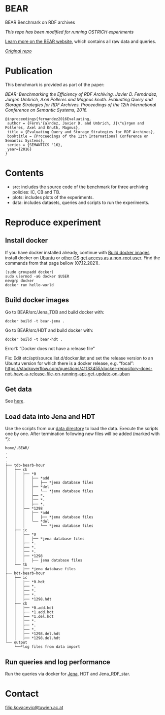 ﻿# BEAR
BEAR Benchmark on RDF archives

_This repo has been modified for running OSTRICH experiments_

[Learn more on the BEAR website](https://aic.ai.wu.ac.at/qadlod/bear.html), which contains all raw data and queries.

_[Original repo](https://github.com/webdata/BEAR)_

Publication
==============
This benchmark is provided as part of the paper:

_BEAR: Benchmarking the Efficiency of RDF Archiving. Javier D. Fernández, Jurgen Umbrich, Axel Polleres and Magnus knuth. Evaluating Query and Storage Strategies for RDF Archives. Proceedings of the 12th International Conference on Semantic Systems, 2016._

~~~~
@inproceedings{fernandez2016Evaluating,
 author = {Fern\'{a}ndez, Javier D. and Umbrich, J{\"u}rgen and Polleres, Axel and Knuth, Magnus},
 title = {Evaluating Query and Storage Strategies for RDF Archives},
 booktitle = {Proceedings of the 12th International Conference on Semantic Systems},
 series = {SEMANTICS '16},
 year={2016}
}
~~~~
Contents
==============
- src: includes the source code of the benchmark for three archiving policies: IC, CB and TB.
- plots: includes plots of the experiments.
- data: includes datasets, queries and scripts to run the experiments.

Reproduce experiment
==============
## Install docker 
If you have docker installed already, continue with [Build docker images](https://github.com/GreenfishK/BEAR/blob/master/README.md#build-docker-images)
install docker on [Ubuntu](https://docs.docker.com/engine/install/ubuntu/#install-using-the-repository) or [other OS](https://docs.docker.com/get-docker/)
[get access as a non-root user](https://docs.docker.com/engine/install/linux-postinstall/#manage-docker-as-a-non-root-user). Find the commands from that page bellow (07.12.2021).
```
(sudo groupadd docker)
sudo usermod -aG docker $USER 
newgrp docker
docker run hello-world
```

## Build docker images
Go to BEAR/src/Jena_TDB and build docker with: 
```
docker build -t bear-jena .
```
Go to BEAR/src/HDT and build docker with: 
```
docker build -t bear-hdt .
```
Error1: “Docker does not have a release file”

Fix: Edit etc/apt/source.list.d/docker.list and set the release version to an Ubuntu version for which there is a docker release, e.g. “focal”: https://stackoverflow.com/questions/41133455/docker-repository-does-not-have-a-release-file-on-running-apt-get-update-on-ubun 

## Get data
See [here](https://github.com/GreenfishK/BEAR/tree/master/data).

## Load data into Jena and HDT
Use the scripts from our [data directory](https://github.com/GreenfishK/BEAR/tree/master/data) to load the data. Execute the scripts one by one. After termination following new files will be added (marked with *):

```
home/.BEAR/  
.
.
.
├── tdb-bearb-hour  
│   ├── cb  
│   │   ├── *0  
│   │   │   ├── *add  
│   │   │   │   ├── *jena database files  
│   │   │   ├── *del  
│   │   │   │   └── *jena database files  
│   │   │   ├── *.  
│   │   │   ├── *.  
│   │   │   ├── *.  
│   │   ├── *1298  
│   │   │   ├── *add  
│   │   │   │   ├── *jena database files  
│   │   │   └── *del  
│   │   │       └── *jena database files  
│   ├── ic  
│   │   ├── *0  
│   │   │   ├── *jena database files  
│   │   ├── *.  
│   │   ├── *.  
│   │   ├── *.  
│   │   ├── *1298  
│   │   │   ├── jena database files  
│   └── tb  
│       ├── *jena database files  
├── hdt-bearb-hour  
│   ├── ic  
│   │   ├── *0.hdt  
│   │   ├── *.  
│   │   ├── *.  
│   │   ├── *.  
│   │   ├── *1298.hdt  
│   ├── cb  
│   │   ├── *0.add.hdt  
│   │   ├── *1.add.hdt  
│   │   ├── *1.del.hdt  
│   │   ├── *.  
│   │   ├── *.  
│   │   ├── *.  
│   │   ├── *1298.del.hdt  
│   │   ├── *1298.del.hdt  
└── output  
    └──*log files from data import   
```

## Run queries and log performance
Run the queries via docker for [Jena](https://github.com/GreenfishK/BEAR/tree/master/src/jena_TDB), HDT and Jena_RDF_star.

Contact
==============
filip.kovacevic@tuwien.ac.at
